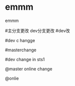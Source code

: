 # emmm
emmm

#主分支更改
dev分支更改
#dev改


#dev c hangge

#masterchange

#dev change in sts1

@master online change

@onlie

